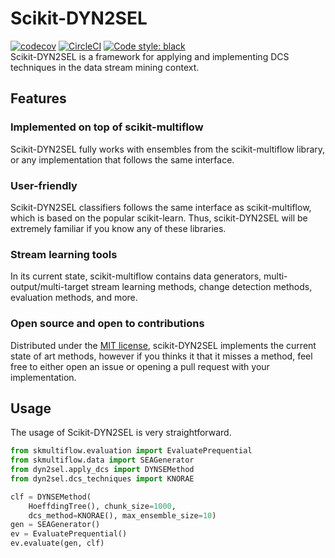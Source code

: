 # Scikit-DYN2SEL
[![codecov](https://codecov.io/gh/luccaportes/Scikit-DYN2SEL/branch/master/graph/badge.svg?token=0R0BP0EOAJ)](https://codecov.io/gh/luccaportes/Scikit-DYN2SEL)
[![CircleCI](https://circleci.com/gh/luccaportes/Scikit-DYN2SEL.svg?style=shield&circle-token=c5d43eebff1c2b2d3e5e55f565a1ffde48136d1a)]()
[![Code style: black](https://img.shields.io/badge/code%20style-black-000000.svg)](https://github.com/psf/black)  
Scikit-DYN2SEL is a  framework  for  applying  and  implementing  DCS  techniques  in  the  data  stream  mining context.

## Features

### Implemented on top of scikit-multiflow
Scikit-DYN2SEL fully works with ensembles from the scikit-multiflow library, or any implementation that follows the same interface.

### User-friendly
Scikit-DYN2SEL classifiers follows the same interface as scikit-multiflow, which is based on the popular scikit-learn. Thus, scikit-DYN2SEL will be extremely familiar if you know any of these libraries.

### Stream learning tools
In its current state, scikit-multiflow contains data generators, multi-output/multi-target stream
learning methods, change detection methods, evaluation methods, and more.

### Open source and open to contributions
Distributed under the [MIT license]("https://github.com/luccaportes/Scikit-DYN2SEL/blob/master/LICENSE"), scikit-DYN2SEL implements the current state of art methods, however if you thinks it that it misses a method, feel free to either open an issue or opening a pull request with your implementation.

## Usage
The usage of Scikit-DYN2SEL is very straightforward.
```python
from skmultiflow.evaluation import EvaluatePrequential
from skmultiflow.data import SEAGenerator
from dyn2sel.apply_dcs import DYNSEMethod
from dyn2sel.dcs_techniques import KNORAE

clf = DYNSEMethod(
    HoeffdingTree(), chunk_size=1000, 
    dcs_method=KNORAE(), max_ensemble_size=10)
gen = SEAGenerator()
ev = EvaluatePrequential()
ev.evaluate(gen, clf)
```
